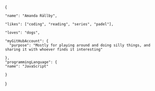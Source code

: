 {
    
    "name": "Amanda Rällby", 
    
    "likes": ["coding", "reading", "series", "padel"], 
    
    "loves": "dogs", 
    
    "myGitHubAccount": {
      "purpose": "Mostly for playing around and doing silly things, and sharing it with whoever finds it interesting"
      
    },
    "programmingLanguage": {
    "name": "JavaScript"
    
    }
}
